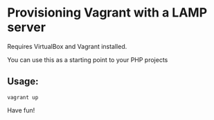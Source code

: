 Provisioning Vagrant with a LAMP server
=======================================

Requires VirtualBox and Vagrant installed.


You can use this as a starting point to your PHP projects


Usage:
------
```
vagrant up
```

Have fun!
